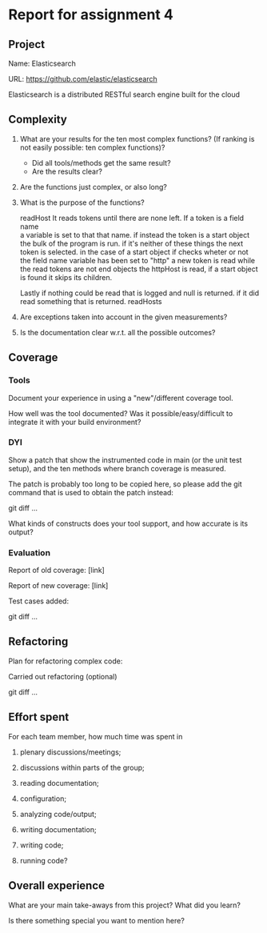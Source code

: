 # Report for assignment 4

## Project

Name: Elasticsearch

URL: https://github.com/elastic/elasticsearch

Elasticsearch is a distributed RESTful search engine built for the cloud

## Complexity

1. What are your results for the ten most complex functions? (If ranking
is not easily possible: ten complex functions)?
    
   
    
   * Did all tools/methods get the same result?
   * Are the results clear?
2. Are the functions just complex, or also long?
3. What is the purpose of the functions?

    readHost 
    It reads tokens until there are none left. If a token is a field name  
    a variable is set to that that name. if instead the token is a start 
    object the bulk of the program is run. if it's neither of these things 
    the next token is selected. in the case of a start object if checks wheter
    or not the field name variable has been set to "http" a new token is read 
    while the read tokens are not end objects the httpHost is read, if a start
    object is found it skips its children.
    
    Lastly if nothing could be read that is logged and null is returned. if it 
    did read something that is returned. 
    readHosts
  
  
4. Are exceptions taken into account in the given measurements?
5. Is the documentation clear w.r.t. all the possible outcomes?

## Coverage

### Tools

Document your experience in using a "new"/different coverage tool.

How well was the tool documented? Was it possible/easy/difficult to
integrate it with your build environment?

### DYI

Show a patch that show the instrumented code in main (or the unit
test setup), and the ten methods where branch coverage is measured.

The patch is probably too long to be copied here, so please add
the git command that is used to obtain the patch instead:

git diff ...

What kinds of constructs does your tool support, and how accurate is
its output?

### Evaluation

Report of old coverage: [link]

Report of new coverage: [link]

Test cases added:

git diff ...

## Refactoring

Plan for refactoring complex code:

Carried out refactoring (optional)

git diff ...

## Effort spent

For each team member, how much time was spent in

1. plenary discussions/meetings;

2. discussions within parts of the group;

3. reading documentation;

4. configuration;

5. analyzing code/output;

6. writing documentation;

7. writing code;

8. running code?

## Overall experience

What are your main take-aways from this project? What did you learn?

Is there something special you want to mention here?
